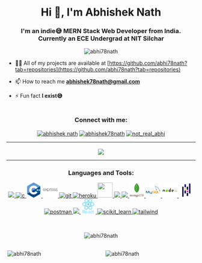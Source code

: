 <h1 align="center">Hi 👋, I'm Abhishek Nath</h1>
<h3 align="center">I'm an indie😅 MERN Stack Web Developer from India. Currently an ECE Undergrad at NIT Silchar</h3>

<p align="center"> <img src="https://komarev.com/ghpvc/?username=abhi78nath&label=Profile%20views&color=0e75b6&style=flat" alt="abhi78nath" /> </p>

- 👨‍💻 All of my projects are available at [https://github.com/abhi78nath?tab=repositories](https://github.com/abhi78nath?tab=repositories)

- 📫 How to reach me **abhishek78nath@gmail.com**

- ⚡ Fun fact **I exist😅**<br><br>



<h3 align="center">Connect with me:</h3>
<p align="center">
<a href="https://linkedin.com/in/abhishek nath" target="blank"><img align="center" src="https://img.icons8.com/fluent/48/000000/linkedin.png" alt="abhishek nath" height="30" width="40" /></a>
<a href="https://codesandbox.com/abhishek78nath" target="blank"><img align="center" src="https://img.icons8.com/external-tal-revivo-filled-tal-revivo/512/external-codesandbox-an-online-code-editor-and-sharing-web-application-projects-logo-filled-tal-revivo.png" alt="abhishek78nath" height="30" width="40" /></a>
<a href="https://instagram.com/not_real_abhi" target="blank"><img align="center" src="https://img.icons8.com/fluent/48/000000/instagram-new.png" alt="not_real_abhi" height="30" width="40" /></a>
</p>

---
<p align="center"> <a href="https://github.com/ryo-ma/github-profile-trophy"><img align="center" src="https://github-profile-trophy.vercel.app/?username=abhi78nath&theme=chalk" /></a> </p>

---

<h3 align="center">Languages and Tools:</h3>
<p align="center"> 
<a href="https://getbootstrap.com" target="_blank" rel="noreferrer"> <img src="https://img.icons8.com/color/48/000000/bootstrap.png"/> </a>
<a href="https://www.cprogramming.com/" target="_blank" rel="noreferrer"> <img src="https://img.icons8.com/color/512/c-programming.png" alt="c" width="40" height="40"/> </a>
<a href="https://www.w3schools.com/cpp/" target="_blank" rel="noreferrer"> <img src="https://raw.githubusercontent.com/devicons/devicon/master/icons/cplusplus/cplusplus-original.svg" alt="cplusplus" width="40" height="40"/> </a>
<a href="https://expressjs.com" target="_blank" rel="noreferrer"> <img src="https://raw.githubusercontent.com/devicons/devicon/master/icons/express/express-original-wordmark.svg" alt="express" width="40" height="40"/> </a>
<a href="https://git-scm.com/" target="_blank" rel="noreferrer"> <img src="https://www.vectorlogo.zone/logos/git-scm/git-scm-icon.svg" alt="git" width="40" height="40"/> </a>
<a href="https://heroku.com" target="_blank" rel="noreferrer"> <img src="https://www.vectorlogo.zone/logos/heroku/heroku-icon.svg" alt="heroku" width="40" height="40"/> </a>
<a href="https://www.w3schools.com/css/" target="_blank" rel="noreferrer"> <img src="https://img.icons8.com/color/512/css3.png" width="40" height="40"/> </a>
<a href="https://www.w3.org/html/" target="_blank" rel="noreferrer"> <img src="https://img.icons8.com/color/48/000000/html-5--v1.png"/> </a>
<a href="https://developer.mozilla.org/en-US/docs/Web/JavaScript" target="_blank" rel="noreferrer"> <img src="https://img.icons8.com/color/48/000000/javascript.png"/> </a>
<a href="https://www.mongodb.com/" target="_blank" rel="noreferrer"> <img src="https://raw.githubusercontent.com/devicons/devicon/master/icons/mongodb/mongodb-original-wordmark.svg" alt="mongodb" width="40" height="40"/> </a>
<a href="https://www.mysql.com/" target="_blank" rel="noreferrer"> <img src="https://raw.githubusercontent.com/devicons/devicon/master/icons/mysql/mysql-original-wordmark.svg" alt="mysql" width="40" height="40"/> </a>
<a href="https://nodejs.org" target="_blank" rel="noreferrer"> <img src="https://raw.githubusercontent.com/devicons/devicon/master/icons/nodejs/nodejs-original-wordmark.svg" alt="nodejs" width="40" height="40"/> </a> 
<a href="https://pandas.pydata.org/" target="_blank" rel="noreferrer"> <img src="https://raw.githubusercontent.com/devicons/devicon/2ae2a900d2f041da66e950e4d48052658d850630/icons/pandas/pandas-original.svg" alt="pandas" width="40" height="40"/> </a>
<a href="https://postman.com" target="_blank" rel="noreferrer"> <img src="https://www.vectorlogo.zone/logos/getpostman/getpostman-icon.svg" alt="postman" width="40" height="40"/> </a> 
<a href="https://www.python.org" target="_blank" rel="noreferrer"> <img src="https://img.icons8.com/color/48/000000/python.png"/> </a>
<a href="https://reactjs.org/" target="_blank" rel="noreferrer"> <img src="https://raw.githubusercontent.com/devicons/devicon/master/icons/react/react-original-wordmark.svg" alt="react" width="40" height="40"/> </a>
<a href="https://scikit-learn.org/" target="_blank" rel="noreferrer"> <img src="https://upload.wikimedia.org/wikipedia/commons/0/05/Scikit_learn_logo_small.svg" alt="scikit_learn" width="40" height="40"/> </a>
<a href="https://tailwindcss.com/" target="_blank" rel="noreferrer"> <img src="https://www.vectorlogo.zone/logos/tailwindcss/tailwindcss-icon.svg" alt="tailwind" width="40" height="40"/> </a> </p>


&nbsp;
<p align="center"><img align="center" style="width: 47%" src="https://github-readme-stats.vercel.app/api/top-langs?username=abhi78nath&show_icons=true&locale=en&layout=compact&theme=gruvbox" alt="abhi78nath"/></p>
&nbsp;


<div style="display: flex; flex-direction: row; justify-content: space-around;">
 <img class="img" style="width: 47%" src="https://github-readme-stats.vercel.app/api?username=abhi78nath&show_icons=true&locale=en&theme=gruvbox" alt="abhi78nath" />
 &nbsp;
 &nbsp;
 <img class="img" style="width: 47%" src="https://github-readme-streak-stats.herokuapp.com/?user=abhi78nath&theme=gruvbox" alt="abhi78nath" />
</div>

